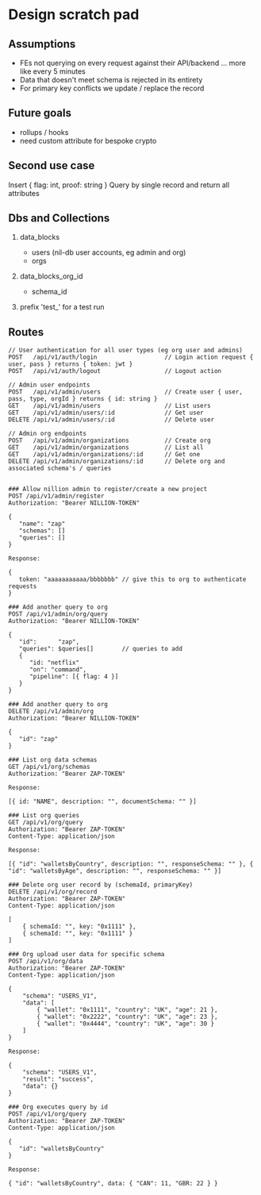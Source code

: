 # Design scratch pad

## Assumptions

- FEs not querying on every request against their API/backend ... more like every 5 minutes
- Data that doesn't meet schema is rejected in its entirety
- For primary key conflicts we update / replace the record

## Future goals

- rollups / hooks
- need custom attribute for bespoke crypto

## Second use case

Insert { flag: int, proof: string }
Query by single record and return all attributes

## Dbs and Collections

1. data_blocks
   - users (nil-db user accounts, eg admin and org)
   - orgs

2. data_blocks_org_id
    - schema_id

3. prefix 'test_' for a test run

## Routes

```
// User authentication for all user types (eg org user and admins)
POST   /api/v1/auth/login                   // Login action request { user, pass } returns { token: jwt }
POST   /api/v1/auth/logout                  // Logout action

// Admin user endpoints
POST   /api/v1/admin/users                  // Create user { user, pass, type, orgId } returns { id: string }
GET    /api/v1/admin/users                  // List users
GET    /api/v1/admin/users/:id              // Get user
DELETE /api/v1/admin/users/:id              // Delete user

// Admin org endpoints 
POST   /api/v1/admin/organizations          // Create org
GET    /api/v1/admin/organizations          // List all
GET    /api/v1/admin/organizations/:id      // Get one
DELETE /api/v1/admin/organizations/:id      // Delete org and associated schema's / queries

```

```http request

### Allow nillion admin to register/create a new project
POST /api/v1/admin/register
Authorization: "Bearer NILLION-TOKEN"

{
   "name": "zap"
   "schemas": []
   "queries": []
}

Response:

{
   token: "aaaaaaaaaaa/bbbbbbb" // give this to org to authenticate requests
}

### Add another query to org
POST /api/v1/admin/org/query
Authorization: "Bearer NILLION-TOKEN"
    
{
   "id":      "zap",
   "queries": $queries[]        // queries to add
   {
      "id: "netflix"
      "on": "command",
      "pipeline": [{ flag: 4 }]
   }
}

### Add another query to org
DELETE /api/v1/admin/org
Authorization: "Bearer NILLION-TOKEN"

{
   "id": "zap"
}

### List org data schemas
GET /api/v1/org/schemas
Authorization: "Bearer ZAP-TOKEN"

Response:

[{ id: "NAME", description: "", documentSchema: "" }]

### List org queries
GET /api/v1/org/query
Authorization: "Bearer ZAP-TOKEN"
Content-Type: application/json

Response:

[{ "id": "walletsByCountry", description: "", responseSchema: "" }, { "id": "walletsByAge", description: "", responseSchema: "" }]

### Delete org user record by (schemaId, primaryKey)
DELETE /api/v1/org/record
Authorization: "Bearer ZAP-TOKEN"
Content-Type: application/json

[
    { schemaId: "", key: "0x1111" },
    { schemaId: "", key: "0x1111" }
]

### Org upload user data for specific schema
POST /api/v1/org/data
Authorization: "Bearer ZAP-TOKEN"
Content-Type: application/json

{
    "schema": "USERS_V1",
    "data": [
        { "wallet": "0x1111", "country": "UK", "age": 21 },
        { "wallet": "0x2222", "country": "UK", "age": 23 },
        { "wallet": "0x4444", "country": "UK", "age": 30 }
    ]
}

Response:

{
    "schema": "USERS_V1",
    "result": "success",
    "data": {}
}

### Org executes query by id
POST /api/v1/org/query
Authorization: "Bearer ZAP-TOKEN"
Content-Type: application/json

{
   "id": "walletsByCountry"
}

Response:

{ "id": "walletsByCountry", data: { "CAN": 11, "GBR: 22 } }
```
